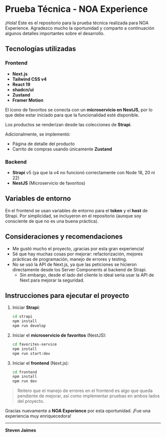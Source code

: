
# Prueba Técnica - NOA Experience

¡Hola! Este es el repositorio para la prueba técnica realizada para NOA Experience. Agradezco mucho la oportunidad y comparto a continuación algunos detalles importantes sobre el desarrollo.

## Tecnologías utilizadas

### Frontend
- **Next.js**
- **Tailwind CSS v4**
- **React 19**
- **shadcn/ui**
- **Zustand**
- **Framer Motion**

El ícono de favoritos se conecta con un **microservicio en NestJS**, por lo que debe estar iniciado para que la funcionalidad esté disponible.

Los productos se renderizan desde las colecciones de **Strapi**.

Adicionalmente, se implementó:
- Página de detalle del producto
- Carrito de compras usando únicamente **Zustand**

### Backend
- **Strapi** v5 (ya que la v4 no funcionó correctamente con Node 18, 20 ni 22)
- **NestJS** (Microservicio de favoritos)

## Variables de entorno

En el frontend se usan variables de entorno para el **token** y el **host** de Strapi. Por simplicidad, se incluyeron en el repositorio (aunque soy consciente de que no es una buena práctica).

## Consideraciones y recomendaciones

- Me gustó mucho el proyecto, ¡gracias por esta gran experiencia!
- Sé que hay muchas cosas por mejorar: refactorización, mejores prácticas de programación, manejo de errores y testing.
- No se usó la API de Next.js, ya que las peticiones se hicieron directamente desde los Server Components al backend de Strapi.
  - Sin embargo, desde el lado del cliente lo ideal sería usar la API de Next para mejorar la seguridad.

## Instrucciones para ejecutar el proyecto

1. Iniciar **Strapi**:
   ```bash
   cd strapi
   npm install
   npm run develop
   ```

2. Iniciar el **microservicio de favoritos** (NestJS):
   ```bash
   cd favorites-service
   npm install
   npm run start:dev
   ```

3. Iniciar el **frontend** (Next.js):
   ```bash
   cd frontend
   npm install
   npm run dev
   ```

> Reitero que el manejo de errores en el frontend es algo que queda pendiente de mejorar, así como implementar pruebas en ambos lados del proyecto.

Gracias nuevamente a **NOA Experience** por esta oportunidad. ¡Fue una experiencia muy enriquecedora!

---

**Steven Jaimes**
